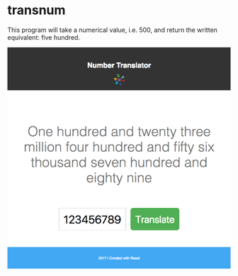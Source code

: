 # transnum
This program will take a numerical value, i.e. 500, and return the written equivalent: five hundred.

![Overview](/src/images/overview.png?raw=true)
